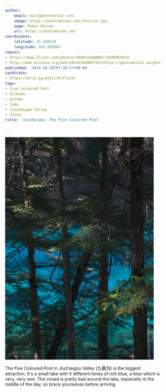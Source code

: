 ```yaml
---
author:
    email: mail@petermolnar.net
    image: https://petermolnar.net/favicon.jpg
    name: Peter Molnar
    url: https://petermolnar.net
coordinates:
    latitude: 33.048574
    longitude: 103.930889
copies:
- https://www.flickr.com/photos/36003160@N08/15600959910
- http://web.archive.org/web/20141204005755/https://petermolnar.eu/photo/jiuzhaigou-colours-five-coloured-pool/
published: '2014-10-26T07:20:27+00:00'
syndicate:
- https://brid.gy/publish/flickr
tags:
- Five Coloured Pool
- Sichuan
- autumn
- lake
- Jiuzhaigou Valley
- China
title: 'Jiuzhaigou: The Five Coloured Pool'

---
```


![](jiuzhaigou-colours-five-coloured-pool.jpg)

The Five Coloured Pool in Jiuzhaigou Valley (九寨沟) is the biggest
attraction. It's a small lake with 5 different tones of rich blue, a
blue which is very, very rare. The crowd is pretty bad around the lake,
especially in the middle of the day, so brace yourselves before
arriving.